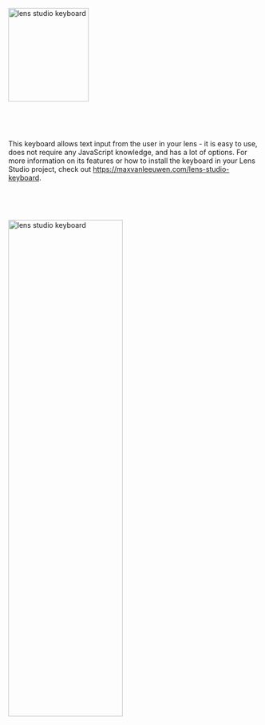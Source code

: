 <p><img src="https://maxvanleeuwen.com/wp-content/uploads/gif02.gif" alt="lens studio keyboard" width="161" height="187" /></p>
<p> </p>
<p> </p>
<p>This keyboard allows text input from the user in your lens - it is easy to use, does not require any JavaScript knowledge, and has a lot of options. For more information on its features or how to install the keyboard in your Lens Studio project, check out <a href="https://maxvanleeuwen.com/lens-studio-keyboard">https://maxvanleeuwen.com/lens-studio-keyboard</a>.</p>
<p> </p>
<p> </p>
<p><img src="https://maxvanleeuwen.com/wp-content/uploads/keyboard-settings.jpg" alt="lens studio keyboard" width="229" height="994" /></p>
<p> </p>
<p> </p>
